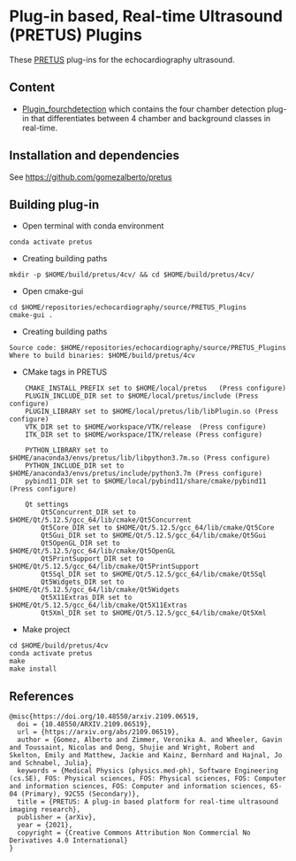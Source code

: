 # Plug-in based, Real-time Ultrasound (PRETUS) Plugins
These [PRETUS](https://github.com/gomezalberto/pretus) plug-ins for the echocardiography ultrasound. 

## Content
* [Plugin_fourchdetection](Plugin_fourchdetection) which contains the four chamber detection plug-in that differentiates between 4 chamber and background classes in real-time.

## Installation and dependencies
See https://github.com/gomezalberto/pretus

## Building plug-in

* Open terminal with conda environment
``` 
conda activate pretus
```
* Creating building paths
``` 
mkdir -p $HOME/build/pretus/4cv/ && cd $HOME/build/pretus/4cv/ 
```

* Open cmake-gui
```
cd $HOME/repositories/echocardiography/source/PRETUS_Plugins
cmake-gui .
```
* Creating building paths
``` 
Source code: $HOME/repositories/echocardiography/source/PRETUS_Plugins
Where to build binaries: $HOME/build/pretus/4cv
```

* CMake tags in PRETUS
``` 
    CMAKE_INSTALL_PREFIX set to $HOME/local/pretus   (Press configure)
    PLUGIN_INCLUDE_DIR set to $HOME/local/pretus/include (Press configure)
    PLUGIN_LIBRARY set to $HOME/local/pretus/lib/libPlugin.so (Press configure)
    VTK_DIR set to $HOME/workspace/VTK/release  (Press configure)
    ITK_DIR set to $HOME/workspace/ITK/release (Press configure) 
    
    PYTHON_LIBRARY set to $HOME/anaconda3/envs/pretus/lib/libpython3.7m.so (Press configure) 
    PYTHON_INCLUDE_DIR set to $HOME/anaconda3/envs/pretus/include/python3.7m (Press configure) 
    pybind11_DIR set to $HOME/local/pybind11/share/cmake/pybind11 (Press configure) 
    
    Qt settings
        Qt5Concurrent_DIR set to $HOME/Qt/5.12.5/gcc_64/lib/cmake/Qt5Concurrent
        Qt5Core_DIR set to $HOME/Qt/5.12.5/gcc_64/lib/cmake/Qt5Core
        Qt5Gui_DIR set to $HOME/Qt/5.12.5/gcc_64/lib/cmake/Qt5Gui
        Qt5OpenGL_DIR set to $HOME/Qt/5.12.5/gcc_64/lib/cmake/Qt5OpenGL
        Qt5PrintSupport_DIR set to $HOME/Qt/5.12.5/gcc_64/lib/cmake/Qt5PrintSupport
        Qt5Sql_DIR set to $HOME/Qt/5.12.5/gcc_64/lib/cmake/Qt5Sql
        Qt5Widgets_DIR set to $HOME/Qt/5.12.5/gcc_64/lib/cmake/Qt5Widgets
        Qt5X11Extras_DIR set to $HOME/Qt/5.12.5/gcc_64/lib/cmake/Qt5X11Extras
        Qt5Xml_DIR set to $HOME/Qt/5.12.5/gcc_64/lib/cmake/Qt5Xml
```

* Make project 
``` 
cd $HOME/build/pretus/4cv
conda activate pretus
make
make install 
```  


## References
```
@misc{https://doi.org/10.48550/arxiv.2109.06519,
  doi = {10.48550/ARXIV.2109.06519},
  url = {https://arxiv.org/abs/2109.06519},
  author = {Gomez, Alberto and Zimmer, Veronika A. and Wheeler, Gavin and Toussaint, Nicolas and Deng, Shujie and Wright, Robert and Skelton, Emily and Matthew, Jackie and Kainz, Bernhard and Hajnal, Jo and Schnabel, Julia},
  keywords = {Medical Physics (physics.med-ph), Software Engineering (cs.SE), FOS: Physical sciences, FOS: Physical sciences, FOS: Computer and information sciences, FOS: Computer and information sciences, 65-04 (Primary), 92C55 (Secondary)},
  title = {PRETUS: A plug-in based platform for real-time ultrasound imaging research},
  publisher = {arXiv},
  year = {2021}, 
  copyright = {Creative Commons Attribution Non Commercial No Derivatives 4.0 International}
}
```